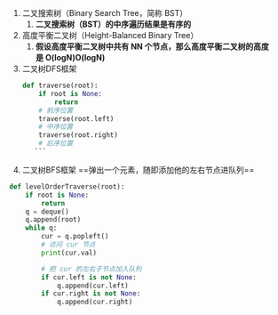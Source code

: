 1. 二叉搜索树（Binary Search Tree，简称 BST）
	1. **二叉搜索树（BST）的中序遍历结果是有序的**
2. 高度平衡二叉树（Height-Balanced Binary Tree）
	1. **假设高度平衡二叉树中共有 NN 个节点，那么高度平衡二叉树的高度是 O(log⁡N)O(logN)**
3. 二叉树DFS框架
	```python
	def traverse(root):
	    if root is None:
	        return
	    # 前序位置
	    traverse(root.left)
	    # 中序位置
	    traverse(root.right)
	    # 后序位置
	   ```
4. 二叉树BFS框架
		==弹出一个元素，随即添加他的左右节点进队列==
```python
def levelOrderTraverse(root):
    if root is None:
        return
    q = deque()
    q.append(root)
    while q:
        cur = q.popleft()
        # 访问 cur 节点
        print(cur.val)

        # 把 cur 的左右子节点加入队列
        if cur.left is not None:
            q.append(cur.left)
        if cur.right is not None:
            q.append(cur.right)
	
```